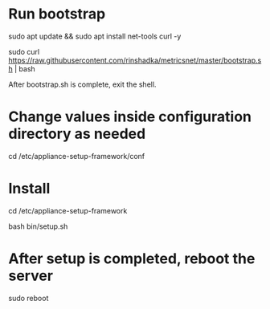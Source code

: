 # Run bootstrap
sudo apt update && sudo apt install net-tools curl -y

sudo curl https://raw.githubusercontent.com/rinshadka/metricsnet/master/bootstrap.sh | bash

After bootstrap.sh is complete, exit the shell.

# Change values inside configuration directory as needed
cd /etc/appliance-setup-framework/conf

# Install
cd /etc/appliance-setup-framework

bash bin/setup.sh

# After setup is completed, reboot the server
sudo reboot
